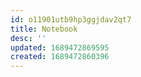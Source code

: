 ```yaml
---
id: o11901utb9hp3ggjdav2qt7
title: Notebook
desc: ''
updated: 1689472869595
created: 1689472860396
---
```

